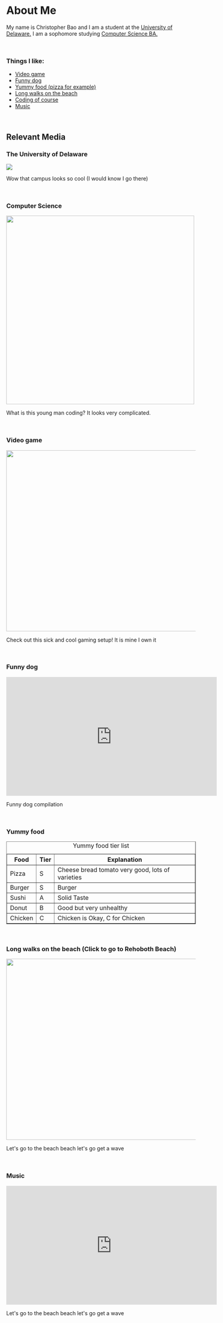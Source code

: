 <html>
  <title>About Me</title>
  <link rel="stylesheet" href="about.css">
  <h1>About Me</h1>
  <body>
    <p>My name is Christopher Bao and I am a student at the <a href="https://clongb.github.io/items/about.html#the-university-of-delaware">University of Delaware.</a> I am a sophomore studying <a href="https://clongb.github.io/items/about.html#computer-science">Computer Science BA.</a></p>
    <br />
    <h3>Things I like:</h3>
      <ul>
        <li><a href="https://clongb.github.io/items/about.html#video-game">Video game</a></li>
        <li><a href="https://clongb.github.io/items/about.html#funny-dog">Funny dog</a></li>
        <li><a href="https://clongb.github.io/items/about.html#yummy-food">Yummy food (pizza for example)</a></li>
        <li><a href="https://clongb.github.io/items/about.html#long-walks-on-the-beach-click-to-go-to-rehoboth-beach">Long walks on the beach</a></li>
        <li><a href="https://clongb.github.io/items/about.html#computer-science">Coding of course</a></li>
        <li><a href="https://clongb.github.io/items/about.html#music">Music</a></li>
      </ul>
    <br />
    <h2>Relevant Media</h2>
    <h3>The University of Delaware</h3>
    <img src="https://marvel-b1-cdn.bc0a.com/f00000000164722/www.udel.edu/content/udel/en/academics/colleges/grad/prospective-students/why-ud/_jcr_content/par_udel/columngenerator_788838291/par_1/image.img.jpg/1603818658683.jpg">
    <p>Wow that campus looks so cool (I would know I go there)</p>
    <br />
    <h3>Computer Science</h3>
    <img src="https://images.ctfassets.net/2htm8llflwdx/1LEJIT9KGRC4nwTJ5vuS6H/1b70f0c0e68e42db55bdd306d44c27f0/Shorelight_Computer_Science.jpg" width=500 height=500>
    <p>What is this young man coding? It looks very complicated.</p>
    <br />
    <h3>Video game</h3>
    <img src="https://i.ytimg.com/vi/pFnYSEUXdQo/maxresdefault.jpg" width=852 height=480>
    <p>Check out this sick and cool gaming setup! It is mine I own it</p>
    <br />
    <h3>Funny dog</h3>
    <iframe width="560" height="315" src="https://www.youtube.com/embed/1HygThMLzGs" title="YouTube video player" frameborder="0" allowfullscreen></iframe>
    <p>Funny dog compilation</p>
    <br />
    <h3>Yummy food</h3>
    <table width='25%' border=1px cellspacing=0>
    <caption>Yummy food tier list</caption>
    <tr> 
      <th>Food</th>
      <th>Tier</th>
      <th>Explanation</th>
    </tr>
    <tr>
      <td>Pizza</td>
      <td>S</td>
      <td>Cheese bread tomato very good, lots of varieties</td>
    </tr>
    <tr>
      <td>Burger</td>
      <td>S</td>
      <td>Burger</td>
    </tr>
    <tr>
      <td>Sushi</td>
      <td>A</td>
      <td>Solid Taste</td>
    </tr>  
    <tr>
      <td>Donut</td>
      <td>B</td>
      <td>Good but very unhealthy</td>
    </tr>
    <tr>
      <td>Chicken</td>
      <td>C</td>
      <td>Chicken is Okay, C for Chicken</td>
    </tr>
    </table>
    <br />
    <h3>Long walks on the beach (Click to go to Rehoboth Beach)</h3>
    <a href="https://www.google.com/maps/@38.7135578,-75.075707,2a,75y,81.41h,90t/data=!3m7!1e1!3m5!1sfpWHC8jrNXD9Iv8BPv-BfA!2e0!6shttps:%2F%2Fstreetviewpixels-pa.googleapis.com%2Fv1%2Fthumbnail%3Fpanoid%3DfpWHC8jrNXD9Iv8BPv-BfA%26cb_client%3Dmaps_sv.tactile.gps%26w%3D203%26h%3D100%26yaw%3D79.04781%26pitch%3D0%26thumbfov%3D100!7i13312!8i6656?hl=en"><img src="https://i2.wp.com/thefullpassport.com/wp-content/uploads/2020/07/rsz_img_1338.jpg?resize=1600%2C900&ssl=1" width=852 height=480></a>
    <p>Let's go to the beach beach let's go get a wave</p>
    <br />
    <h3>Music</h3>
    <iframe width="560" height="315" src="https://www.youtube.com/embed/mGksUa9vZoQ?start=7" title="YouTube video player" frameborder="0" allow="accelerometer; autoplay; clipboard-write; encrypted-media; gyroscope; picture-in-picture" allowfullscreen></iframe>
    <p>Let's go to the beach beach let's go get a wave</p>
  </body> 
